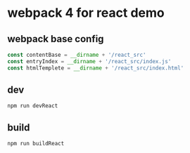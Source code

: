 # webpack 4 for react demo

## webpack base config

```js
const contentBase = __dirname + '/react_src'
const entryIndex = __dirname + '/react_src/index.js'
const htmlTemplete = __dirname + '/react_src/index.html'
```

## dev

`npm run devReact`

## build

`npm run buildReact`